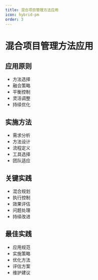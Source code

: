 ```yaml
---
title: 混合项目管理方法应用
icon: hybrid-pm
order: 3
---
```


# 混合项目管理方法应用

## 应用原则
- 方法选择
- 融合策略
- 平衡控制
- 灵活调整
- 持续优化

## 实施方法
- 需求分析
- 方法设计
- 流程定义
- 工具选择
- 团队适应

## 关键实践
- 混合规划
- 执行控制
- 效果评估
- 问题处理
- 持续改进

## 最佳实践
- 应用规范
- 实施策略
- 优化方法
- 评估方案
- 维护建议
